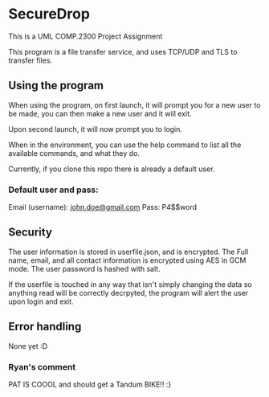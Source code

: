 # SecureDrop
This is a UML COMP.2300 Project Assignment

This program is a file transfer service, and uses TCP/UDP and TLS to transfer files.

## Using the program

When using the program, on first launch, it will prompt you for a new user to be made, you can then make a new user and it will exit.

Upon second launch, it will now prompt you to login.

When in the environment, you can use the help command to list all the available commands, and what they do.


Currently, if you clone this repo there is already a default user.
### Default user and pass:
Email (username): john.doe@gmail.com
Pass: P4$$word


## Security
The user information is stored in userfile.json, and is encrypted.
The Full name, email, and all contact information is encrypted using AES in GCM mode.
The user password is hashed with salt.

If the userfile is touched in any way that isn't simply changing the data so anything read will be correctly decrpyted, the program will alert the user upon login and exit.


## Error handling
None yet :D



### Ryan's comment
PAT IS COOOL and should get a Tandum BIKE!! :}